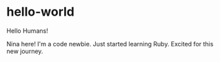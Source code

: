 # hello-world

Hello Humans!

Nina here! I'm a code newbie. Just started learning Ruby.
Excited for this new journey.
